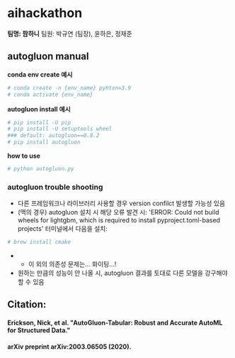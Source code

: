 # aihackathon
**팀명: 팜하니** 
팀원: 박규연 (팀장), 윤하은, 정재준

## autogluon manual
**conda env create 예시**
```python
# conda create -n {env_name} pyhton=3.9 
# conda activate {env_name}
```
**autogluon install 예시**
```python
# pip install -U pip
# pip install -U setuptools wheel
### default: autogluon==0.8.2
# pip install autogluon  
```

**how to use**
```python
# python autogluon.py

```

### autogluon trouble shooting
- 다른 프레임워크나 라이브러리 사용할 경우 version confilct 발생할 가능성 있음
- (맥의 경우) autogluon 설치 시 해당 오류 발견 시: 'ERROR: Could not build wheels for lightgbm, which is required to install pyproject.toml-based projects' 터미널에서 다음을 설치:
```python
# brew install cmake
``` 
- - 이 외의 의존성 문제는… 화이팅…!
- 원하는 만큼의 성능이 안 나올 시, autogluon 결과를 토대로 다른 모델을 강구해야 할 수 있음

## Citation:
#### Erickson, Nick, et al. "AutoGluon-Tabular: Robust and Accurate AutoML for Structured Data." 
#### arXiv preprint arXiv:2003.06505 (2020).